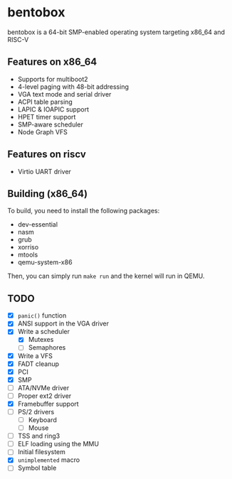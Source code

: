 # bentobox
bentobox is a 64-bit SMP-enabled operating system targeting x86_64 and RISC-V

## Features on x86_64
- Supports for multiboot2
- 4-level paging with 48-bit addressing
- VGA text mode and serial driver
- ACPI table parsing
- LAPIC & IOAPIC support
- HPET timer support
- SMP-aware scheduler
- Node Graph VFS

## Features on riscv
- Virtio UART driver

## Building (x86_64)
To build, you need to install the following packages:
- dev-essential
- nasm
- grub
- xorriso
- mtools
- qemu-system-x86

Then, you can simply run `make run` and the kernel will run in QEMU.

## TODO
- [X] `panic()` function
- [X] ANSI support in the VGA driver
- [X] Write a scheduler
    - [X] Mutexes
    - [ ] Semaphores
- [X] Write a VFS
- [X] FADT cleanup
- [X] PCI
- [X] SMP
- [ ] ATA/NVMe driver
- [ ] Proper ext2 driver
- [X] Framebuffer support
- [ ] PS/2 drivers
    - [ ] Keyboard
    - [ ] Mouse
- [ ] TSS and ring3
- [ ] ELF loading using the MMU
- [ ] Initial filesystem
- [X] `unimplemented` macro
- [ ] Symbol table
